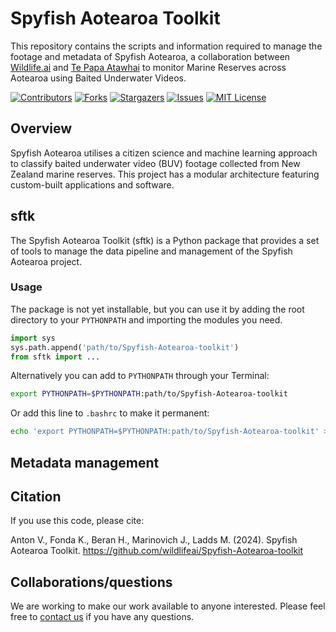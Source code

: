 # Spyfish Aotearoa Toolkit
This repository contains the scripts and information required to manage the footage and metadata of Spyfish Aotearoa, a collaboration between [Wildlife.ai](https://wildlife.ai/) and [Te Papa Atawhai](https://www.doc.govt.nz/about-us/) to monitor Marine Reserves across Aotearoa using Baited Underwater Videos.

<!-- PROJECT SHIELDS -->
<!--
*** I'm using markdown "reference style" links for readability.
*** Reference links are enclosed in brackets [ ] instead of parentheses ( ).
*** See the bottom of this document for the declaration of the reference variables
*** for contributors-url, forks-url, etc. This is an optional, concise syntax you may use.
*** https://www.markdownguide.org/basic-syntax/#reference-style-links
-->
[![Contributors][contributors-shield]][contributors-url]
[![Forks][forks-shield]][forks-url]
[![Stargazers][stars-shield]][stars-url]
[![Issues][issues-shield]][issues-url]
[![MIT License][license-shield]][license-url]

## Overview
Spyfish Aotearoa utilises a citizen science and machine learning approach to classify baited underwater video (BUV) footage collected from New Zealand marine reserves. This project has a modular architecture featuring custom-built applications and software.

## sftk

The Spyfish Aotearoa Toolkit (sftk) is a Python package that provides a set of tools to manage the data pipeline and management of the Spyfish Aotearoa project.

### Usage

The package is not yet installable, but you can use it by adding the root directory to your `PYTHONPATH` and importing the modules you need.

```python
import sys
sys.path.append('path/to/Spyfish-Aotearoa-toolkit')
from sftk import ...
```

Alternatively you can add to `PYTHONPATH` through your Terminal:

```bash
export PYTHONPATH=$PYTHONPATH:path/to/Spyfish-Aotearoa-toolkit
```

Or add this line to `.bashrc` to make it permanent:

```bash
echo 'export PYTHONPATH=$PYTHONPATH:path/to/Spyfish-Aotearoa-toolkit' >> ~/.bashrc
```


## Metadata management


## Citation

If you use this code, please cite:

Anton V., Fonda K., Beran H., Marinovich J., Ladds M. (2024). Spyfish Aotearoa Toolkit. https://github.com/wildlifeai/Spyfish-Aotearoa-toolkit


## Collaborations/questions

We are working to make our work available to anyone interested. Please feel free to [contact us][contact_info] if you have any questions.



<!-- MARKDOWN LINKS & IMAGES -->
<!-- https://www.markdownguide.org/basic-syntax/#reference-style-links -->
[contributors-shield]: https://img.shields.io/github/contributors/wildlifeai/Spyfish-Aotearoa-toolkit.svg?style=for-the-badge
[contributors-url]: https://https://github.com/wildlifeai/Spyfish-Aotearoa-toolkit/graphs/contributors
[forks-shield]: https://img.shields.io/github/forks/wildlifeai/Spyfish-Aotearoa-toolkit.svg?style=for-the-badge
[forks-url]: https://github.com/wildlifeai/Spyfish-Aotearoa-toolkit/network/members
[stars-shield]: https://img.shields.io/github/stars/wildlifeai/Spyfish-Aotearoa-toolkit.svg?style=for-the-badge
[stars-url]: https://github.com/wildlifeai/Spyfish-Aotearoa-toolkit/stargazers
[issues-shield]: https://img.shields.io/github/issues/wildlifeai/Spyfish-Aotearoa-toolkit.svg?style=for-the-badge
[issues-url]: https://github.com/wildlifeai/Spyfish-Aotearoa-toolkit/issues
[license-shield]: https://img.shields.io/github/license/wildlifeai/Spyfish-Aotearoa-toolkit.svg?style=for-the-badge
[license-url]: https://github.com/wildlifeai/Spyfish-Aotearoa-toolkit/blob/main/LICENSE.txt
[contact_info]: contact@wildlife.ai
